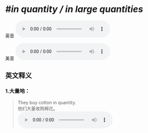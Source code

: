 # ***\#in quantity / in large quantities*** 
英音
<audio src="./media/in quantity1_AAC.aac" controls="controls"></audio>

美音
<audio src="./media/in quantity2_AAC.aac" controls="controls"></audio>



  

英文释义
---
### 1.**大量地：**  

 > They buy cotton in quantity.  
 > 他们大量收购棉花。    
<audio src="./media/quantity-3.aac" controls="controls"></audio>


